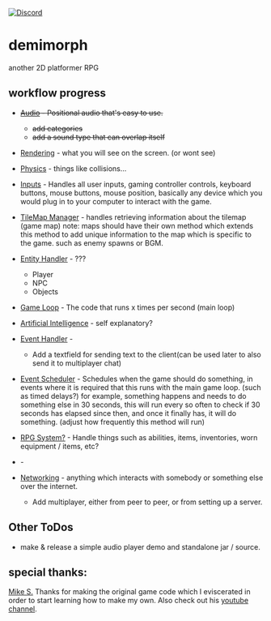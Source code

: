 [discord-invite]: https://discord.gg/0hMr4ce0tIl3SLv5
[![Discord](https://discordapp.com/api/guilds/431382619595210752/widget.png)][discord-invite]
# demimorph
another 2D platformer RPG

## workflow progress
* ~~[Audio]() - Positional audio that's easy to use.~~
  * ~~add categories~~
  * ~~add a sound type that can overlap itself~~
* [Rendering]() - what you will see on the screen. (or wont see)
* [Physics]() - things like collisions...
* [Inputs]() - Handles all user inputs, gaming controller controls, keyboard buttons, mouse buttons, mouse position, basically any device which you would plug in to your computer to interact with the game.
* [TileMap Manager]() - handles retrieving information about the tilemap (game map) note: maps should have their own method which extends this method to add unique information to the map which is specific to the game. such as enemy spawns or BGM.
* [Entity Handler]() - ???
  * Player
  * NPC
  * Objects
* [Game Loop]() - The code that runs x times per second (main loop)
* [Artificial Intelligence]() - self explanatory?
* [Event Handler]() -
  * Add a textfield for sending text to the client(can be used later to also send it to multiplayer chat)
* [Event Scheduler]() - Schedules when the game should do something, in events where it is required that this runs with the main game loop. (such as timed delays?) for example, something happens and needs to do something else in 30 seconds, this will run every so often to check if 30 seconds has elapsed since then, and once it finally has, it will do something. (adjust how frequently this method will run)
* [RPG System?]() - Handle things such as abilities, items, inventories, worn equipment / items, etc?
* []() -

* [Networking]() - anything which interacts with somebody or something else over the internet.
  * Add multiplayer, either from peer to peer, or from setting up a server.
## Other ToDos
* make & release a simple audio player demo and standalone jar / source.

## special thanks:
[Mike S.](https://github.com/foreignguymike) Thanks for making the original game code which I eviscerated in order to start learning how to make my own. Also check out his [youtube channel](https://www.youtube.com/channel/UC_IV37n-uBpRp64hQIwywWQ).
